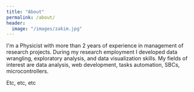 ```yaml
---
title: "About"
permalink: /about/
header:
  image: "/images/zakim.jpg"
---
```


I'm a Physicist with more than 2 years of experience in management of research projects. During my research employment I developed data wrangling, exploratory analysis, and data visualization skills. My fields of interest are data analysis, web development, tasks automation, SBCs, microcontrollers.

Etc, etc, etc
